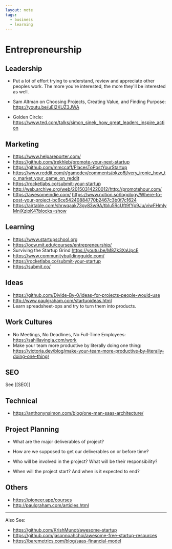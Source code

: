 ```yaml
---
layout: note
tags:
  - business
  - learning
---
```


# Entrepreneurship

## Leadership

- Put a lot of effort trying to understand, review and appreciate other peoples work. The more you're interested, the more they'll be interested as well.

- Sam Altman on Choosing Projects, Creating Value, and Finding Purpose: https://youtu.be/uEl2KUZ3JWA

- Golden Circle: https://www.ted.com/talks/simon_sinek_how_great_leaders_inspire_action

## Marketing

- https://www.helpareporter.com/
- https://github.com/trekhleb/promote-your-next-startup
- https://github.com/mmccaff/PlacesToPostYourStartup
- https://www.reddit.com/r/gamedev/comments/pkzo6j/very_ironic_how_to_market_your_game_on_reddit
- https://rocketlabs.co/submit-your-startup
- http://web.archive.org/web/20150314220012/http://promotehour.com/
- https://awesomeindie.com/
  https://www.notion.so/logology/Where-to-post-your-project-bc6ce54240884770b2467c3b0f7c1624
- https://airtable.com/shrwqaak73gy83w9A/tblu5RcUft9fYp9Ju/viwFHmIyMniXzlpK4?blocks=show

## Learning

- https://www.startupschool.org
- https://ocw.mit.edu/courses/entrepreneurship/
- Surviving the Startup Grind https://youtu.be/M8Zk3XaUpcE
- https://www.communitybuildingguide.com/
- https://rocketlabs.co/submit-your-startup
- https://submit.co/

## Ideas

- https://github.com/Divide-By-0/ideas-for-projects-people-would-use
- http://www.paulgraham.com/startupideas.html
- Learn spreadsheet-ops and try to turn them into products.

## Work Cultures

- No Meetings, No Deadlines, No Full-Time Employees: https://sahillavingia.com/work
- Make your team more productive by literally doing one thing: https://victoria.dev/blog/make-your-team-more-productive-by-literally-doing-one-thing/

## SEO

See [[SEO]]

## Technical

- https://anthonynsimon.com/blog/one-man-saas-architecture/

## Project Planning

- What are the major deliverables of project?

- How are we supposed to get our deliverables on or before time?

- Who will be involved in the project? What will be their responsibility?

- When will the project start? And when is it expected to end?

## Others

- https://pioneer.app/courses
- http://paulgraham.com/articles.html

---

Also See:

- https://github.com/KrishMunot/awesome-startup
- https://github.com/jasonnoahchoi/awesome-free-startup-resources
- https://baremetrics.com/blog/saas-financial-model
